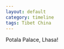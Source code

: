 ```yaml
---
layout: default
category: timeline
tags: Tibet China
---
```


Potala Palace, Lhasa!

<img src="{{ site_url }}/img/posts/2013-03-31.jpg" alt="">

